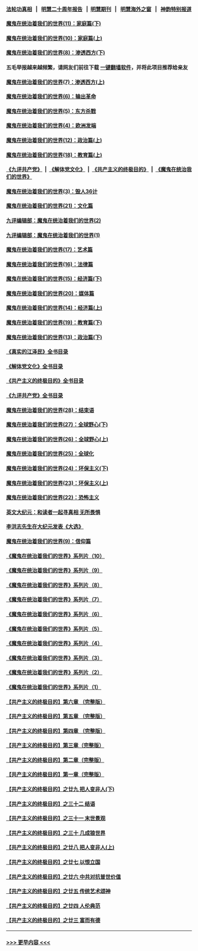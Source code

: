 #### [法轮功真相](https://github.com/gfw-breaker/truth/blob/master/README.md?t=0) &nbsp;&nbsp;|&nbsp;&nbsp; [明慧二十周年报告](https://github.com/gfw-breaker/mh-reports/blob/master/README.md?t=0) &nbsp;&nbsp;|&nbsp;&nbsp;[明慧期刊](https://github.com/gfw-breaker/mh-qikan) &nbsp;&nbsp;|&nbsp;&nbsp; [明慧海外之窗](https://github.com/gfw-breaker/mh-news/blob/master/README.md?t=0) &nbsp;&nbsp;|&nbsp;&nbsp; [神韵特别报道](https://github.com/gfw-breaker/mh-news/blob/master/shenyun.md?t=0)
#### [魔鬼在统治着我们的世界(11)：家庭篇(下)](../pages/nsc422/n10440961.md?t=12051350) 
#### [魔鬼在统治着我们的世界(10)：家庭篇(上)](../pages/nsc422/n10435448.md?t=12051350) 
#### [魔鬼在统治着我们的世界(8)：渗透西方(下)](../pages/nsc422/n10429603.md?t=12051350) 
#### 五毛举报越来越频繁，请网友们前往下载 [一键翻墙软件](https://github.com/gfw-breaker/ssr-accounts)，并将此项目推荐给亲友
#### [魔鬼在统治着我们的世界(7)：渗透西方(上)](../pages/nsc422/n10426013.md?t=12051350) 
#### [魔鬼在统治着我们的世界(6)：输出革命](../pages/nsc422/n10421536.md?t=12051350) 
#### [魔鬼在统治着我们的世界(5)：东方杀戮](../pages/nsc422/n10417707.md?t=12051350) 
#### [魔鬼在统治着我们的世界(4)：欧洲发端](../pages/nsc422/n10414890.md?t=12051350) 
#### [魔鬼在统治着我们的世界(12)：政治篇(上)](../pages/nsc422/n10444576.md?t=12051350) 
#### [魔鬼在统治着我们的世界(18)：教育篇(上)](../pages/nsc422/n10526970.md?t=12051350) 
#### [《九评共产党》](https://github.com/begood0513/9ping.md/blob/master/README.md) &nbsp;|&nbsp; [《解体党文化》](../../../../jtdwh.md/blob/master/README.md)  &nbsp;|&nbsp; [《共产主义的终极目的》](../../../../gczydzjmd.md/blob/master/README.md) &nbsp;|&nbsp; [《魔鬼在统治我们的世界》](../../../../mgztzwmdsj.md/blob/master/README.md) 
#### [魔鬼在统治着我们的世界(3)：毁人36计](../pages/nsc422/n10411583.md?t=12051350) 
#### [魔鬼在统治着我们的世界(21)：文化篇](../pages/nsc422/n10597706.md?t=12051350) 
#### [九评编辑部：魔鬼在统治着我们的世界(2)](../pages/nsc422/n10410036.md?t=12051350) 
#### [九评编辑部：魔鬼在统治着我们的世界(1)](../pages/nsc422/n10406825.md?t=12051350) 
#### [魔鬼在统治着我们的世界(17)：艺术篇](../pages/nsc422/n10499093.md?t=12051350) 
#### [魔鬼在统治着我们的世界(16)：法律篇](../pages/nsc422/n10485969.md?t=12051350) 
#### [魔鬼在统治着我们的世界(15)：经济篇(下)](../pages/nsc422/n10469975.md?t=12051350) 
#### [魔鬼在统治着我们的世界(20)：媒体篇](../pages/nsc422/n10586579.md?t=12051350) 
#### [魔鬼在统治着我们的世界(14)：经济篇(上)](../pages/nsc422/n10457370.md?t=12051350) 
#### [魔鬼在统治着我们的世界(19)：教育篇(下)](../pages/nsc422/n10564808.md?t=12051350) 
#### [魔鬼在统治着我们的世界(13)：政治篇(下)](../pages/nsc422/n10448270.md?t=12051350) 
#### [《真实的江泽民》全书目录](../pages/nsc422/n13721399.md?t=12051350) 
#### [《解体党文化》全书目录](../pages/nsc422/n13721157.md?t=12051350) 
#### [《共产主义的终极目的》全书目录](../pages/nsc422/n13721048.md?t=12051350) 
#### [《九评共产党》全书目录](../pages/nsc422/n13708085.md?t=12051350) 
#### [魔鬼在统治着我们的世界(28)：结束语](../pages/nsc422/n10936246.md?t=12051350) 
#### [魔鬼在统治着我们的世界(27)：全球野心(下)](../pages/nsc422/n10928319.md?t=12051350) 
#### [魔鬼在统治着我们的世界(26)：全球野心(上)](../pages/nsc422/n10900318.md?t=12051350) 
#### [魔鬼在统治着我们的世界(25)：全球化](../pages/nsc422/n10788205.md?t=12051350) 
#### [魔鬼在统治着我们的世界(24)：环保主义(下)](../pages/nsc422/n10695307.md?t=12051350) 
#### [魔鬼在统治着我们的世界(23)：环保主义(上)](../pages/nsc422/n10688613.md?t=12051350) 
#### [魔鬼在统治着我们的世界(22)：恐怖主义](../pages/nsc422/n10614727.md?t=12051350) 
#### [英文大纪元：和读者一起寻真相 无所畏惧](../pages/nsc422/n12542027.md?t=12051350) 
#### [李洪志先生在大纪元发表《大选》](../pages/nsc422/n12534746.md?t=12051350) 
#### [魔鬼在统治着我们的世界(9)：信仰篇](../pages/nsc422/n10432159.md?t=12051350) 
#### [《魔鬼在统治着我们的世界》系列片（10）](../pages/nsc422/n12292670.md?t=12051350) 
#### [《魔鬼在统治着我们的世界》系列片（9）](../pages/nsc422/n12290859.md?t=12051350) 
#### [《魔鬼在统治着我们的世界》系列片（8）](../pages/nsc422/n12287445.md?t=12051350) 
#### [《魔鬼在统治着我们的世界》系列片（7）](../pages/nsc422/n12283425.md?t=12051350) 
#### [《魔鬼在统治着我们的世界》系列片（6）](../pages/nsc422/n12282314.md?t=12051350) 
#### [《魔鬼在统治着我们的世界》系列片（5）](../pages/nsc422/n12281419.md?t=12051350) 
#### [《魔鬼在统治着我们的世界》系列片（4）](../pages/nsc422/n12274024.md?t=12051350) 
#### [《魔鬼在统治着我们的世界》系列片（3）](../pages/nsc422/n12271322.md?t=12051350) 
#### [《魔鬼在统治着我们的世界》系列片（2）](../pages/nsc422/n12269049.md?t=12051350) 
#### [《魔鬼在统治着我们的世界》系列片（1）](../pages/nsc422/n12267575.md?t=12051350) 
#### [【共产主义的终极目的】第六章 （完整版）](../pages/nsc422/n11428913.md?t=12051350) 
#### [【共产主义的终极目的】第五章 （完整版）](../pages/nsc422/n11428912.md?t=12051350) 
#### [【共产主义的终极目的】第四章 （完整版）](../pages/nsc422/n11428907.md?t=12051350) 
#### [【共产主义的终极目的】第三章（完整版）](../pages/nsc422/n11428848.md?t=12051350) 
#### [【共产主义的终极目的】第二章（完整版）](../pages/nsc422/n11428831.md?t=12051350) 
#### [【共产主义的终极目的】第一章（完整版）](../pages/nsc422/n11417651.md?t=12051350) 
#### [【共产主义的终极目的】之廿九 把人变非人(下)](../pages/nsc422/n11344140.md?t=12051350) 
#### [【共产主义的终极目的】之三十二 结语](../pages/nsc422/n11360535.md?t=12051350) 
#### [【共产主义的终极目的】之三十一 末世景观](../pages/nsc422/n11351129.md?t=12051350) 
#### [【共产主义的终极目的】之三十 几成狼世界](../pages/nsc422/n11348280.md?t=12051350) 
#### [【共产主义的终极目的】之廿八 把人变非人(上)](../pages/nsc422/n11340492.md?t=12051350) 
#### [【共产主义的终极目的】之廿七 以恨立国](../pages/nsc422/n11336944.md?t=12051350) 
#### [【共产主义的终极目的】之廿六 中共对抗普世价值](../pages/nsc422/n11324785.md?t=12051350) 
#### [【共产主义的终极目的】之廿五 传统艺术颂神](../pages/nsc422/n11296396.md?t=12051350) 
#### [【共产主义的终极目的】之廿四 人伦典范](../pages/nsc422/n11296397.md?t=12051350) 
#### [【共产主义的终极目的】之廿三 富而有德](../pages/nsc422/n11283598.md?t=12051350) 

----
#### [ >>> 更早内容 <<< ](../indexes/nsc422-earlier.md)
